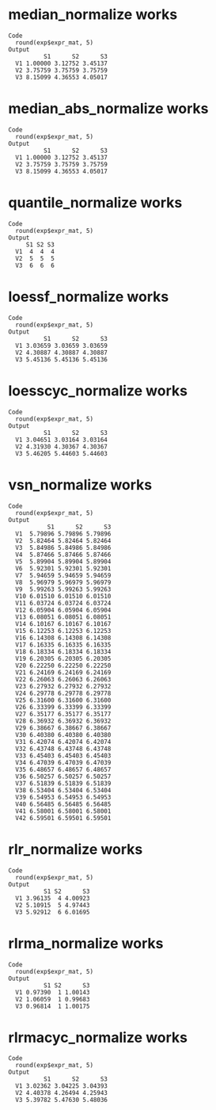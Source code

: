 # median_normalize works

    Code
      round(exp$expr_mat, 5)
    Output
              S1      S2      S3
      V1 1.00000 3.12752 3.45137
      V2 3.75759 3.75759 3.75759
      V3 8.15099 4.36553 4.05017

# median_abs_normalize works

    Code
      round(exp$expr_mat, 5)
    Output
              S1      S2      S3
      V1 1.00000 3.12752 3.45137
      V2 3.75759 3.75759 3.75759
      V3 8.15099 4.36553 4.05017

# quantile_normalize works

    Code
      round(exp$expr_mat, 5)
    Output
         S1 S2 S3
      V1  4  4  4
      V2  5  5  5
      V3  6  6  6

# loessf_normalize works

    Code
      round(exp$expr_mat, 5)
    Output
              S1      S2      S3
      V1 3.03659 3.03659 3.03659
      V2 4.30887 4.30887 4.30887
      V3 5.45136 5.45136 5.45136

# loesscyc_normalize works

    Code
      round(exp$expr_mat, 5)
    Output
              S1      S2      S3
      V1 3.04651 3.03164 3.03164
      V2 4.31930 4.30367 4.30367
      V3 5.46205 5.44603 5.44603

# vsn_normalize works

    Code
      round(exp$expr_mat, 5)
    Output
               S1      S2      S3
      V1  5.79896 5.79896 5.79896
      V2  5.82464 5.82464 5.82464
      V3  5.84986 5.84986 5.84986
      V4  5.87466 5.87466 5.87466
      V5  5.89904 5.89904 5.89904
      V6  5.92301 5.92301 5.92301
      V7  5.94659 5.94659 5.94659
      V8  5.96979 5.96979 5.96979
      V9  5.99263 5.99263 5.99263
      V10 6.01510 6.01510 6.01510
      V11 6.03724 6.03724 6.03724
      V12 6.05904 6.05904 6.05904
      V13 6.08051 6.08051 6.08051
      V14 6.10167 6.10167 6.10167
      V15 6.12253 6.12253 6.12253
      V16 6.14308 6.14308 6.14308
      V17 6.16335 6.16335 6.16335
      V18 6.18334 6.18334 6.18334
      V19 6.20305 6.20305 6.20305
      V20 6.22250 6.22250 6.22250
      V21 6.24169 6.24169 6.24169
      V22 6.26063 6.26063 6.26063
      V23 6.27932 6.27932 6.27932
      V24 6.29778 6.29778 6.29778
      V25 6.31600 6.31600 6.31600
      V26 6.33399 6.33399 6.33399
      V27 6.35177 6.35177 6.35177
      V28 6.36932 6.36932 6.36932
      V29 6.38667 6.38667 6.38667
      V30 6.40380 6.40380 6.40380
      V31 6.42074 6.42074 6.42074
      V32 6.43748 6.43748 6.43748
      V33 6.45403 6.45403 6.45403
      V34 6.47039 6.47039 6.47039
      V35 6.48657 6.48657 6.48657
      V36 6.50257 6.50257 6.50257
      V37 6.51839 6.51839 6.51839
      V38 6.53404 6.53404 6.53404
      V39 6.54953 6.54953 6.54953
      V40 6.56485 6.56485 6.56485
      V41 6.58001 6.58001 6.58001
      V42 6.59501 6.59501 6.59501

# rlr_normalize works

    Code
      round(exp$expr_mat, 5)
    Output
              S1 S2      S3
      V1 3.96135  4 4.00923
      V2 5.10915  5 4.97443
      V3 5.92912  6 6.01695

# rlrma_normalize works

    Code
      round(exp$expr_mat, 5)
    Output
              S1 S2      S3
      V1 0.97390  1 1.00143
      V2 1.06059  1 0.99683
      V3 0.96814  1 1.00175

# rlrmacyc_normalize works

    Code
      round(exp$expr_mat, 5)
    Output
              S1      S2      S3
      V1 3.02362 3.04225 3.04393
      V2 4.40378 4.26494 4.25943
      V3 5.39782 5.47630 5.48036


